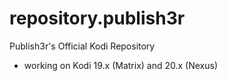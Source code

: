 # repository.publish3r

Publish3r's Official Kodi Repository

- working on Kodi 19.x (Matrix) and 20.x (Nexus)